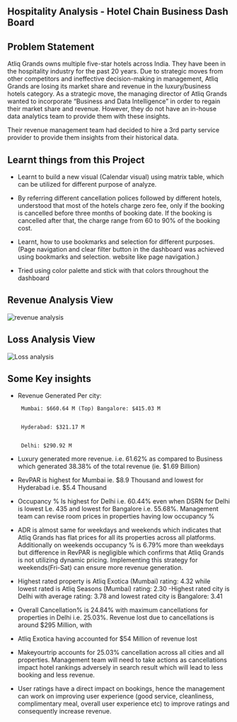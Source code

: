 ## Hospitality Analysis - Hotel Chain Business Dash Board

## Problem Statement

Atliq Grands owns multiple five-star hotels across India. They have been in the hospitality industry for the past 20 years. Due to strategic moves from other competitors and ineffective decision-making in management, Atliq Grands are losing its market share and revenue in the luxury/business hotels category. As a strategic move, the managing director of Atliq Grands wanted to incorporate “Business and Data Intelligence” in order to regain their market share and revenue. However, they do not have an in-house data analytics team to provide them with these insights.

Their revenue management team had decided to hire a 3rd party service provider to provide them insights from their historical data.


## Learnt things from this Project
- Learnt to build a new visual (Calendar visual) using matrix table, which can be utilized for different purpose of analyze.
 
- By referring different cancellation polices followed by different hotels, understood that most of the hotels charge zero fee, only if the booking is cancelled before three months of booking date. If the booking is cancelled after that, the charge range from 60 to 90% of the booking cost.

- Learnt, how to use bookmarks and selection for different purposes. (Page navigation and clear filter button in the dashboard was achieved using bookmarks and selection. website like page navigation.)

- Tried using color palette and stick with that colors throughout the dashboard 

## Revenue Analysis View

![revenue analysis ](https://github.com/user-attachments/assets/1e4f287e-f358-4a79-9038-11f968c88245)


## Loss Analysis View 

![Loss analysis](https://github.com/user-attachments/assets/ff136306-2e96-4345-bfe0-01c69d81a6d4)


## Some Key insights

- Revenue Generated Per city:


       Mumbai: $660.64 M (Top) Bangalore: $415.03 M


       Hyderabad: $321.17 M


       Delhi: $290.92 M


- Luxury generated more revenue. i.e. 61.62% as compared to Business which generated 38.38% of the total revenue (ie. $1.69 Billion)


- RevPAR is highest for Mumbai ie. $8.9 Thousand and lowest for Hyderabad i.e. $5.4 Thousand


- Occupancy % Is highest for Delhi i.e. 60.44% even when DSRN for Delhi is lowest Le. 435 and lowest for Bangalore i.e. 55.68%. Management team can revise room prices in properties having low occupancy %


- ADR is almost same for weekdays and weekends which indicates that Atliq Grands has flat prices for all its properties across all platforms. Additionally on weekends occupancy % is 6.79% more than weekdays but difference in RevPAR is negligible which confirms that Atliq Grands is not utilizing dynamic pricing. Implementing this strategy for weekends(Fri-Sat) can ensure more revenue generation.


- Highest rated property is Atliq Exotica (Mumbai) rating: 4.32 while lowest rated is Atliq Seasons (Mumbai) rating: 2.30 -Highest rated city is Delhi with average rating: 3.78 and lowest rated city is Bangalore: 3.41


- Overall Cancellation% is 24.84% with maximum cancellations for properties in Delhi i.e. 25.03%. Revenue lost due to cancellations is around $295 Million, with


- Atliq Exotica having accounted for $54 Million of revenue lost


- Makeyourtrip accounts for 25.03% cancellation across all cities and all properties. Management team will need to take actions as cancellations impact hotel rankings adversely in search result which will lead to less booking and less revenue.


- User ratings have a direct impact on bookings, hence the management can work on improving user experience (good service, cleanliness, complimentary meal, overall user experience etc) to improve ratings and consequently increase revenue.


